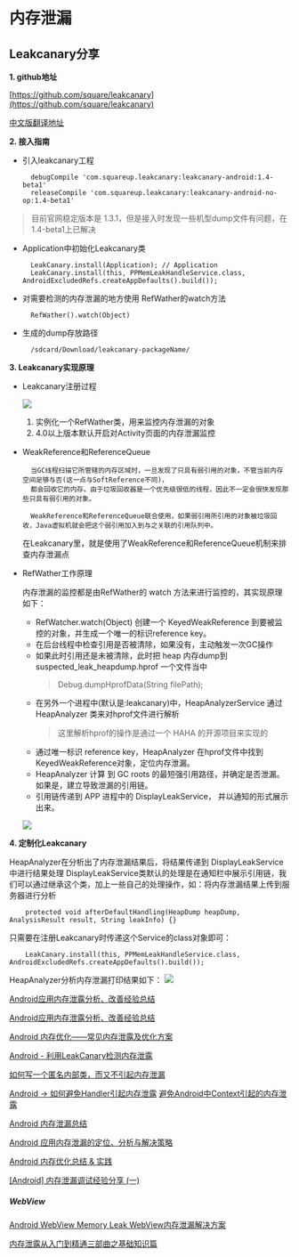 # 内存泄漏


## Leakcanary分享

**1. github地址**

[https://github.com/square/leakcanary](https://github.com/square/leakcanary)

[中文版翻译地址](http://www.liaohuqiu.net/cn/posts/leak-canary/)

**2. 接入指南**

- 引入leakcanary工程

		debugCompile 'com.squareup.leakcanary:leakcanary-android:1.4-beta1'
    	releaseCompile 'com.squareup.leakcanary:leakcanary-android-no-op:1.4-beta1'

> 目前官网稳定版本是 1.3.1，但是接入时发现一些机型dump文件有问题，在1.4-beta1上已解决

- Application中初始化Leakcanary类
	
		LeakCanary.install(Application); // Application 
		LeakCanary.install(this, PPMemLeakHandleService.class, AndroidExcludedRefs.createAppDefaults().build());

- 对需要检测的内存泄漏的地方使用 RefWather的watch方法
		
		RefWather().watch(Object)

- 生成的dump存放路径

		/sdcard/Download/leakcanary-packageName/


**3. Leakcanary实现原理**

- Leakcanary注册过程

	![](http://i.imgur.com/RBN9Q93.png)

	1. 实例化一个RefWather类，用来监控内存泄漏的对象
	2. 4.0以上版本默认开启对Activity页面的内存泄漏监控

- WeakReference和ReferenceQueue

		当GC线程扫描它所管辖的内存区域时，一旦发现了只具有弱引用的对象，不管当前内存空间足够与否(这一点与SoftReference不同)，
		都会回收它的内存。由于垃圾回收器是一个优先级很低的线程，因此不一定会很快发现那些只具有弱引用的对象。

		WeakReference和ReferenceQueue联合使用，如果弱引用所引用的对象被垃圾回收，Java虚拟机就会把这个弱引用加入到与之关联的引用队列中。
	
	在Leakcanary里，就是使用了WeakReference和ReferenceQueue机制来排查内存泄漏点

- RefWather工作原理

	内存泄漏的监控都是由RefWather的 watch 方法来进行监控的，其实现原理如下：

	- RefWatcher.watch(Object) 创建一个 KeyedWeakReference 到要被监控的对象，并生成一个唯一的标识reference key。
	- 在后台线程中检查引用是否被清除，如果没有，主动触发一次GC操作
	- 如果此时引用还是未被清除，此时把 heap 内存dump到 suspected_leak_heapdump.hprof 一个文件当中
		> Debug.dumpHprofData(String filePath);
	- 在另外一个进程中(默认是:leakcanary)中，HeapAnalyzerService 通过 HeapAnalyzer 类来对hprof文件进行解析
		> 这里解析hprof的操作是通过一个 HAHA 的开源项目来实现的
	- 通过唯一标识 reference key，HeapAnalyzer 在hprof文件中找到 KeyedWeakReference对象，定位内存泄漏。
	- HeapAnalyzer 计算 到 GC roots 的最短强引用路径，并确定是否泄漏。如果是，建立导致泄漏的引用链。
	- 引用链传递到 APP 进程中的 DisplayLeakService， 并以通知的形式展示出来。

	![](http://i.imgur.com/4wU1Ybs.png)

**4. 定制化Leakcanary**

HeapAnalyzer在分析出了内存泄漏结果后，将结果传递到 DisplayLeakService 中进行结果处理
DisplayLeakService类默认的处理是在通知栏中展示引用链，我们可以通过继承这个类，加上一些自己的处理操作，如：将内存泄漏结果上传到服务器进行分析

		protected void afterDefaultHandling(HeapDump heapDump, AnalysisResult result, String leakInfo) {}

只需要在注册Leakcanary时传递这个Service的class对象即可：
		
		LeakCanary.install(this, PPMemLeakHandleService.class, AndroidExcludedRefs.createAppDefaults().build());

HeapAnalyzer分析内存泄漏打印结果如下：
	![](http://i.imgur.com/EULOdSS.png)


[Android应用内存泄露分析、改善经验总结](zhuanlan.zhihu.com/p/20831913)

[Android应用内存泄露分析、改善经验总结](https://zmywly8866.github.io/2016/05/04/android-application-leak-analysis-and-fix.html)

[Android 内存优化——常见内存泄露及优化方案](https://juejin.im/entry/58ef30fd44d904006cdfcbb6)

[Android - 利用LeakCanary检测内存泄露](http://cashow.github.io/android-detect-out-of-memory-with-leakcanary.html)

[如何写一个匿名内部类，而又不引起内存泄漏](http://www.atatech.org/articles/58280)

[Android -> 如何避免Handler引起内存泄露](http://blog.csdn.net/feelang/article/details/39059705)
[避免Android中Context引起的内存泄露](http://blog.csdn.net/boyupeng/article/details/46503221)

[Android 内存泄漏总结](https://yq.aliyun.com/articles/3009)

[Android 应用内存泄漏的定位、分析与解决策略](https://www.diycode.cc/topics/475)

[Android 内存优化总结 & 实践](https://juejin.im/entry/58d4c7735c497d0057ead153)

[[Android] 内存泄漏调试经验分享 (一)](http://rayleeya.iteye.com/blog/727074)

##### WebView
[Android WebView Memory Leak WebView内存泄漏解决方案](http://my.oschina.net/zhibuji/blog/100580)


[内存泄露从入门到精通三部曲之基础知识篇](http://mp.weixin.qq.com/s?__biz=MzA3NTYzODYzMg==&mid=400674207&idx=1&sn=a9580ca0dffc62a6d7dbb8fd3d7a2ef1&scene=0&key=b410d3164f5f798e3f4b6de393face7f291ae1d5d6ce312646e1e72ba2b6849e52d3ef5d2d0e4e8579cc7841aac8b439&ascene=0&uin=MTYzMjY2MTE1&devicetype=iMac+MacBookPro10%2C1+OSX+OSX+10.11.1+build(15B42)&version=11020201&pass_ticket=hgYTL4MW7%2FI9mnat%2BT9S2RRS0IkFfm6yOLSy%2F4bguL4%3D)


